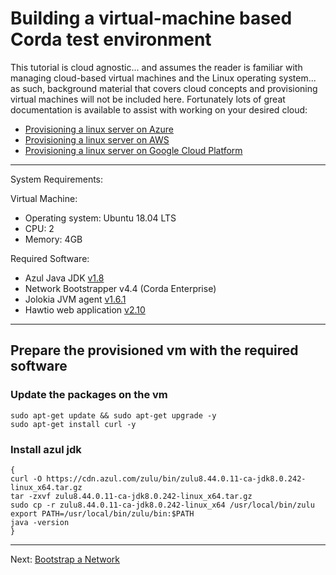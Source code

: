 # Building a virtual-machine based Corda test environment

This tutorial is cloud agnostic... and assumes the reader is familiar with managing cloud-based virtual machines and the Linux operating system... as such, background material that covers cloud concepts and provisioning virtual machines will not be included here.  Fortunately lots of great documentation is available to assist with working on your desired cloud:

- [Provisioning a linux server on Azure](https://docs.microsoft.com/en-us/azure/virtual-machines/linux/quick-create-portal)
- [Provisioning a linux server on AWS](https://docs.aws.amazon.com/quickstarts/latest/vmlaunch/welcome.html)
- [Provisioning a linux server on Google Cloud Platform](https://cloud.google.com/compute/docs/quickstart-linux)

---

System Requirements:

Virtual Machine:
- Operating system: Ubuntu 18.04 LTS
- CPU: 2
- Memory: 4GB

Required Software:
- Azul Java JDK [v1.8](https://cdn.azul.com/zulu/bin/zulu8.44.0.11-ca-jdk8.0.242-linux_x64.tar.gz)
- Network Bootstrapper v4.4 (Corda Enterprise)
- Jolokia JVM agent [v1.6.1](https://search.maven.org/remotecontent?filepath=org/jolokia/jolokia-jvm/1.6.1/jolokia-jvm-1.6.1-agent.jar)
- Hawtio web application [v2.10](https://repo1.maven.org/maven2/io/hawt/hawtio-app/2.10.0/hawtio-app-2.10.0.jar)


---

## Prepare the provisioned vm with the required software

### Update the packages on the vm
```
sudo apt-get update && sudo apt-get upgrade -y
sudo apt-get install curl -y
```

### Install azul jdk
```
{
curl -O https://cdn.azul.com/zulu/bin/zulu8.44.0.11-ca-jdk8.0.242-linux_x64.tar.gz
tar -zxvf zulu8.44.0.11-ca-jdk8.0.242-linux_x64.tar.gz
sudo cp -r zulu8.44.0.11-ca-jdk8.0.242-linux_x64 /usr/local/bin/zulu
export PATH=/usr/local/bin/zulu/bin:$PATH
java -version
}
```

---

Next: [Bootstrap a Network](./02-bootstrap-a-network.md)

